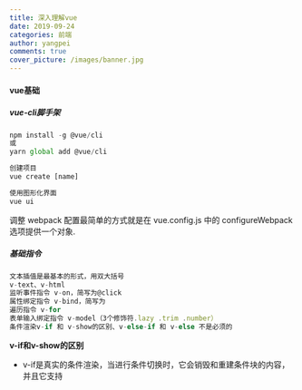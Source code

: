 ```yaml
---
title: 深入理解vue
date: 2019-09-24
categories: 前端
author: yangpei
comments: true
cover_picture: /images/banner.jpg
---
```


#### vue基础
##### vue-cli脚手架

```javascript
npm install -g @vue/cli
或
yarn global add @vue/cli

创建项目
vue create [name]

使用图形化界面
vue ui
```
调整 webpack 配置最简单的方式就是在 vue.config.js 中的 configureWebpack 选项提供一个对象.
##### 基础指令
```javascript
文本插值是最基本的形式，用双大括号
v-text、v-html
监听事件指令 v-on，简写为@click
属性绑定指令 v-bind，简写为
遍历指令 v-for
表单输入绑定指令 v-model（3个修饰符.lazy .trim .number）
条件渲染v-if 和 v-show的区别、v-else-if 和 v-else 不是必须的
```
**v-if和v-show的区别**
- v-if是真实的条件渲染，当进行条件切换时，它会销毁和重建条件块的内容，并且它支持<template>语法；
- v-show的条件切换时基于css的display属性，所以不会销毁和重建条件块的内容；
- 当你频繁需要切换条件时，推荐使用v-show；否则使用v-if；

##### class绑定

```javascript
// 1.对象语法
v-bind:class="{ active: isActive, 'text-danger': hasError }
data: {  
isActive: true,
  hasError: false
}
// 2.数组语法
<div v-bind:class="[activeClass, errorClass]"></div>
<div v-bind:class="[{ active: isActive }, errorClass]"></div>
<div v-bind:class="[isActive ? activeClass : '', errorClass]"></div>
// 3.Style绑定
v-bind:style="{ color: activeColor, fontSize: fontSize + 'px' }"

```

##### 事件修饰符

```javascript
vue还为v-on提供了事件修饰符
  .stop 阻止事件继续传播
  .prevent 提交的事件不再阻止页面
  .capture 添加事件监听器时使用事件捕获模式
  .self 只当在event.target是当前元素自身时触发处理函数
  .once 点击事件将只触发一次
  .passive 滚动事件的默认行为将会立即触发

1   <div v-on:click.prevent="greet">1</div>//等价于event.preventDefault()
2   <div v-on:click.stop="greet">2</div>//等价于event.stopPropagation()
3   <div v-on:click.capture="greet">3</div>//等价于事件回调函数采用捕获阶段监听事件
4   <div v-on:click.self="greet">4</div>//等价于event.target

```
##### nextTick
在下次 DOM 更新循环结束之后执行延迟回调。在修改数据之后立即使用这个方法，获取更新后的 DOM。
需要注意的是，在 created 和 mounted 阶段，如果需要操作渲染后的试图，也要使用 nextTick 方法。
![nextTick.png](https://i.loli.net/2019/09/26/oZsLnaCRl3qQJkM.png)
```javascript
// 这样可以，nextTick里面的代码会在DOM更新后执行
Vue.nextTick(function(){
    console.log(vm.$el.textContent) //可以得到'changed'
})

// 注意 mounted 不会承诺所有的子组件也都一起被挂载。如果你希望等到整个视图都渲染完毕，可以用 vm.$nextTick 替换掉 mounted
mounted: function () {
  this.$nextTick(function () {
    // Code that will run only after the
    // entire view has been rendered
  })
}

```
##### vue-router
[Vue2.0之vue-router](http://www.imooc.com/article/70052)

[vue-router 60分钟快速入门](https://www.cnblogs.com/keepfool/p/5690366.html)

安装vue-router

几种实现方式动态路由匹配、嵌套路由、编程式路由、命名路由
命名视图、重定向与别名、路由组件传参

**导航护卫**

**全局前置守卫**当一个导航触发时，全局前置守卫按照创建顺序调用。守卫是异步解析执行，此时导航在所有守卫 resolve 完之前一直处于 等待中。

**全局解析守卫**这和 router.beforeEach 类似，区别是在导航被确认之前，同时在所有组件内守卫和异步路由组件被解析之后，解析守卫就被调用。

**全局后置钩子**
transition 可以定义路由过渡动画

##### vuex
`npm install vuex –save`

1. **state**：定义全局状态属性
this.$store.state.showFooter
2. **getters**：和vue计算属性computed一样，来实时监听state值的变化(最新状态)，并把它也仍进Vuex.Store里面
3. **mutations**：具体的用法就是给里面的方法传入参数state或额外的参数,然后利用vue的双向数据驱动进行值的改变，同样的定义好之后也把这个mutations扔进Vuex.Store里面
this.$store.commit('show')
4. **actions**：通常用于异步操作或是mutations的封装，可以包含任意异步操作，这里面的方法是用来异步触发mutations里面的方法，actions里面自定义的函数接收一个context参数和要变化的形参，context与store实例具有相同的方法和属性，所以它可以执行context.commit(' '),然后也不要忘了把它也扔进Vuex.Store里面
this.$store.dispatch('showFooter')

举个栗子：
```javascript
import Vue from 'vue';
import Vuex from 'vuex';
Vue.use(Vuex);
 const state={   //要设置的全局访问的state对象
     showFooter: true,
     changableNum:0
     //要设置的初始属性值
   };
const getters = {   //实时监听state值的变化(最新状态)
    isShow(state) {  //承载变化的showFooter的值
       return state.showFooter
    },
    getChangedNum(){  //承载变化的changebleNum的值
       return state.changableNum
    }
};
const mutations = {
    show(state) {   //自定义改变state初始值的方法，这里面的参数除了state之外还可以再传额外的参数(变量或对象);
        state.showFooter = true;
    },
    hide(state) {  //同上
        state.showFooter = false;
    },
    newNum(state,sum){ //同上，这里面的参数除了state之外还传了需要增加的值sum
       state.changableNum+=sum;
    }
};
 const actions = {
    hideFooter(context) {  //自定义触发mutations里函数的方法，context与store 实例具有相同方法和属性
        context.commit('hide');
    },
    showFooter(context) {  //同上注释
        context.commit('show');
    },
    getNewNum(context,num){   //同上注释，num为要变化的形参
        context.commit('newNum',num)
     }
};
  const store = new Vuex.Store({
       state,
       getters,
       mutations,
       actions
});
export default store;

```
modules 模块化 以及 组件中引入 mapGetters、mapActions 和 mapStates的使用
```javascript
import {mapState,mapGetters,mapActions} from 'vuex';
computed:{
    	...mapState({  //这里的...是超引用，ES6的语法，意思是state里有多少属性值我可以在这里放多少属性值
         isShow:state=>state.footerStatus.showFooter //注意这些与上面的区别就是state.footerStatus,
      }),
...mapActions('collection',[ //collection是指modules文件夹下的collection.js
          'invokePushItems'  //collection.js文件中的actions里的方法，在上面的@click中执行并传入实参
      ])，
...mapGetters('collection',{ //用mapGetters来获取collection.js里面的getters
            arrList:'renderCollects'
      })
}
```

##### vue生命周期
vue生命周期:Vue 实例从创建到销毁的过程，就是生命周期。从开始创建、初始化数据、编译模板、挂载Dom→渲染、更新→渲染、销毁等一系列过程，称之为 Vue 的生命周期。它的生命周期中有多个事件钩子，让我们在控制整个Vue实例的过程时更容易形成好的逻辑。

总共分为 8 个阶段beforeCreate（创建前） created（创建后） beforeMount（载入前） mounted（载入后） beforeUpdate（更新前）, updated（更新后） beforeDestroy（销毁前） destroyed（销毁后）。
- 创建前/后：在 beforeCreate 阶段，vue 实例的挂载元素 el 还没有。
- 载入前/后：在 beforeMount 阶段，vue 实例的$el 和 data 都初始化了，但还是挂载之前为虚拟的 dom 节点，data.message 还未替换。在 mounted 阶段，vue 实例挂载完成，data.message 成功渲染。
- 更新前/后：当 data 变化时，会触发 beforeUpdate 和 updated 方法。
- 销毁前/后：在执行 destroy 方法后，对 data 的改变不会再触发周期函数，说明此时 vue 实例已经解除了事件监听以及和 dom 的绑定，但是 dom 结构依然存在。
- 另外还有 keep-alive 独有的生命周期，分别为 activated 和 deactivated 。用 keep-alive 包裹的组件在切换时不会进行销毁，而是缓存到内存中并执行 deactivated 钩子函数，命中缓存渲染后会执行 activated钩子函数。

**应用场景？**

- beforeCreate 可以在此时加一些loading效果，在created时进行移除
- created 需要异步请求数据的方法可以在此时执行，完成数据的初始化
- mounted 当需要操作dom的时候执行，可以配合$.nextTick 使用进行单一事件对数据的更新后更新dom
- updated 当数据更新需要做统一业务处理的时候使用

##### vue调试方法
1. [在 VS Code 中调试](https://cn.vuejs.org/v2/cookbook/debugging-in-vscode.html)

vscode安装Debugger for Chrome。在vue.config.js中设置source-map：

```javascript
module.exports = {
  configureWebpack: {
    devtool: 'source-map'
  }
}
```
点击“调试”>“添加配置”，生成launch.json，注意url的端口要与项目运行的端口一致，点击“开始调试”即可。

```javascript
{
  "version": "0.2.0",
  "configurations": [{
    "type": "chrome",
    "request": "launch",
    "name": "vuejs: chrome",
    "url": "http://localhost:8081",
    "webRoot": "${workspaceFolder}/src",
    "breakOnLoad": true,
    "sourceMapPathOverrides": {
      "webpack:///./src/*": "${webRoot}/*"
    }
  }]
}
```

2. [Vue DevTools](https://cn.vuejs.org/v2/cookbook/debugging-in-vscode.html#Vue-Devtools)

直接在chrome中下载此插件即可。


**对于Vue-cli创建的工程化项目，哪些方式可以调试应用？**
- 使用vue官方推荐的devTools进行调试（官方推荐的dev-Tools是最方便去查看vue的状态管理、vue变量的工具）
- 在webpack配置代码中打开source-map，插入debugger，使用chrome的调试窗口（但是要注意这种方式，不方便查看vuex的状态变化，vuex的commit事件无法监听）
- 使用alert, console.log，JSON.stringfy打印相关的日志（这个是最大众，最简单，也是最普通的一种方式了）

#### vue原理
##### 组件化思想
**组件化**是将页面的功能模块进行拆分、封装，组件代码包含了组件所有的功能代码与样式。
**组件化的作用**是复用、高可维护性。
组件化不局限于前端代码，而是一种设计思想。

##### vue响应式原理

[官方解释](https://cn.vuejs.org/v2/guide/reactivity.html)

如何追踪数据变化？

当你把一个普通的 JavaScript 对象传入 Vue 实例作为 data 选项，Vue 将遍历此对象所有的属性，并使用 Object.defineProperty 把这些属性全部转为 getter/setter。

这些 getter/setter 对用户来说是不可见的，但是在内部它们让 Vue 能够追踪依赖，在属性被访问和修改时通知变更。

以下是官方的流程图:
<img alt="vue响应式原理" src="https://i.loli.net/2019/09/26/Bi9arClmjRevOoY.jpg" width="60%"/>
由上图可知，每个组件实例都对应一个 watcher 实例，它会在组件渲染的过程中把“接触”过的数据属性记录为依赖（借用getter实现）。之后当依赖项的 setter 触发时，会通知 watcher，从而使它关联的组件重新渲染。

##### vue双向绑定原理
vue实现数据双向绑定主要是：采用**数据劫持结合发布者-订阅者模式**的方式，通过 **Object.defineProperty（）** 来劫持各个属性的setter，getter，在数据变动时发布消息给订阅者，触发相应监听回调。

当把一个普通 Javascript 对象传给 Vue 实例来作为它的 data 选项时，Vue 将遍历它的属性，用 Object.defineProperty 将它们转为 getter/setter。用户看不到 getter/setter，但是在内部它们让 Vue 追踪依赖，在属性被访问和修改时通知变化。

vue的数据双向绑定 将MVVM作为数据绑定的入口，整合Observer，Compile和Watcher三者，通过Observer来监听自己的model的数据变化，通过Compile来解析编译模板指令（vue中是用来解析），最终利用watcher搭起observer和Compile之间的通信桥梁，达到数据变化 —>视图更新；视图交互变化（input）—>数据model变更双向绑定效果。
<img alt="vue双向绑定" src="https://i.loli.net/2019/09/26/jaxvf63mpghXLR5.png" width="60%"/>
<img alt="vue双向绑定" src="https://i.loli.net/2019/09/26/WSqI6amD3BVx5G8.png" width="60%"/>
veu2.0使用Object.defineProperty存在一些缺陷，vue3.0改为使用proxy实现双向数据绑定。

**如何正确地更新页面列表list中第2个元素？**

由于 JavaScript 的限制，Vue 不能检测以下数组的变动：
- 当你利用索引直接设置一个数组项时，例如：vm.items[indexOfItem] = newValue
- 当你修改数组的长度时，例如：vm.items.length = newLength

所以，不能采用在Vue的实例中，this.lists[1] = data，或是在数据请求的回调中，使用vm.lists[1] = data。

解决方案：
- 在数据请求的回调中，使用$set方法，Vue.$set(vm.lists, 1, data) [对应API](https://cn.vuejs.org/v2/guide/list.html#%E6%B3%A8%E6%84%8F%E4%BA%8B%E9%A1%B9)
- new一个新的数组listsNew，然后把第二个元素改成data，然后把this.lists = listsNew，赋值给数组。

#### 其他知识点
##### hash模式 和 history模式
**hash模式**：
在浏览器中符号“#”，#以及#后面的字符称之为hash，用window.location.hash读取

**特点：** hash虽然在URL中，但不被包括在HTTP请求中；用来指导浏览器动作，对服务端安全无用，hash不会重加载页面。
hash 模式下，仅 hash 符号之前的内容会被包含在请求中，如 http://www.xxx.com，因此对于后端来说，即使没有做到对路由的全覆盖，也不会返回 404 错误。

**history模式**：history采用HTML5的新特性；且提供了两个新方法：pushState（），replaceState（）可以对浏览器历史记录栈进行修改，以及popState事件的监听到状态变更。
history 模式下，前端的 URL 必须和实际向后端发起请求的 URL 一致，如 `http://www.xxx.com/items/id`。 后端如果缺少对 /items/id 的路由处理，将返回 404 错误。

**特点**：Vue-Router 官网里如此描述“不过这种模式要玩好，还需要后台配置支持……所以呢，你要在服务端增加一个覆盖所有情况的候选资源：如果 URL 匹配不到任何静态资源，则应该返回同一个 index.html 页面，这个页面就是你 app 依赖的页面。”

##### keep-alive
keep-alive是 Vue 内置的一个组件，可以使被包含的组件保留状态，或避免重新渲染。
在vue 2.1.0 版本之后，keep-alive新加入了两个属性: include(包含的组件缓存) 与 exclude(排除的组件不缓存，优先级大于include) 

##### computed 和 watch
**computed**： 是计算属性，依赖其它属性值，并且 computed 的值有缓存，只有它依赖的属性值发生改变，下一次获取 computed 的值时才会重新计算 computed 的值；

**watch**： 更多的是「观察」的作用，类似于某些数据的监听回调 ，每当监听的数据变化时都会执行回调进行后续操作；

运用场景：
- 当我们需要进行数值计算，并且依赖于其它数据时，应该使用 computed，因为可以利用 computed 的缓存特性，避免每次获取值时，都要重新计算；
- 当我们需要在数据变化时执行异步或开销较大的操作时，应该使用 watch，使用 watch 选项允许我们执行异步操作 ( 访问一个 API )，限制我们执行该操作的频率，并在我们得到最终结果前，设置中间状态。这些都是计算属性无法做到的。

##### vue项目性能优化
**（1）代码层面的优化**

- v-if 和 v-show 区分使用场景
- computed 和 watch 区分使用场景
- v-for 遍历必须为 item 添加 key，且避免同时使用 v-if
- 长列表性能优化
- 事件的销毁
- 图片资源懒加载
- 路由懒加载
- 第三方插件的按需引入
- 优化无限列表性能
- 服务端渲染 SSR or 预渲染

**（2）Webpack 层面的优化**
- Webpack 对图片进行压缩
- 减少 ES6 转为 ES5 的冗余代码
- 提取公共代码
- 模板预编译
- 提取组件的 CSS
- 优化 SourceMap
- 构建结果输出分析
- Vue 项目的编译优化

**（3）基础的 Web 技术的优化**
- 开启 gzip 压缩
- 浏览器缓存
- CDN 的使用
- 使用 Chrome Performance 查找性能瓶颈

##### vue3.0
Vue 3.0 正走在发布的路上，Vue 3.0 的目标是让 Vue 核心变得更小、更快、更强大，因此 Vue 3.0 增加以下这些新特性：

**（1）监测机制的改变**

3.0 将带来基于代理 Proxy 的 observer 实现，提供全语言覆盖的反应性跟踪。这消除了 Vue 2 当中基于 Object.defineProperty 的实现所存在的很多限制：
- 只能监测属性，不能监测对象
- 检测属性的添加和删除；
- 检测数组索引和长度的变更；
- 支持 Map、Set、WeakMap 和 WeakSet。
新的 observer 还提供了以下特性：
- 用于创建 observable 的公开 API。这为中小规模场景提供了简单轻量级的跨组件状态管理解决方案。
- 默认采用惰性观察。在 2.x 中，不管反应式数据有多大，都会在启动时被观察到。如果你的数据集很大，这可能会在应用启动时带来明显的开销。在 3.x 中，只观察用于渲染应用程序最初可见部分的数据。
- 更精确的变更通知。在 2.x 中，通过 Vue.set 强制添加新属性将导致依赖于该对象的 watcher 收到变更通知。在 3.x 中，只有依赖于特定属性的 watcher 才会收到通知。
- 不可变的 observable：我们可以创建值的“不可变”版本（即使是嵌套属性），除非系统在内部暂时将其“解禁”。这个机制可用于冻结 prop 传递或 Vuex 状态树以外的变化。
- 更好的调试功能：我们可以使用新的 renderTracked 和 renderTriggered 钩子精确地跟踪组件在什么时候以及为什么重新渲染。

**（2）模板**

模板方面没有大的变更，只改了作用域插槽，2.x 的机制导致作用域插槽变了，父组件会重新渲染，而 3.0 把作用域插槽改成了函数的方式，这样只会影响子组件的重新渲染，提升了渲染的性能。
同时，对于 render 函数的方面，vue3.0 也会进行一系列更改来方便习惯直接使用 api 来生成 vdom 。

**（3）对象式的组件声明方式**

vue2.x 中的组件是通过声明的方式传入一系列 option，和 TypeScript 的结合需要通过一些装饰器的方式来做，虽然能实现功能，但是比较麻烦。3.0 修改了组件的声明方式，改成了类式的写法，这样使得和 TypeScript 的结合变得很容易。

此外，vue 的源码也改用了 TypeScript 来写。其实当代码的功能复杂之后，必须有一个静态类型系统来做一些辅助管理。现在 vue3.0 也全面改用 TypeScript 来重写了，更是使得对外暴露的 api 更容易结合 TypeScript。静态类型系统对于复杂代码的维护确实很有必要。

**（4）其它方面的更改**

vue3.0 的改变是全面的，上面只涉及到主要的 3 个方面，还有一些其他的更改：
- 支持自定义渲染器，从而使得 weex 可以通过自定义渲染器的方式来扩展，而不是直接 fork 源码来改的方式。
- 支持 Fragment（多个根节点）和 Protal（在 dom 其他部分渲染组建内容）组件，针对一些特殊的场景做了处理。
- 基于 treeshaking 优化，提供了更多的内置功能。


**vue应用**

**父子组件通信中常用方法**
1. 在父组件中，使用component引用子组件，然后使用props属性：
`<child-component :property="data"></child-component>`
2. 使用Vuex状态管理进行父子组件通信，定义store.js，并定义state，在state中定义传递的属性比如叫childProperty。然后，在子组件中，使用`store.state.childProperty`进行使用。
3. 使用router中的Params进行传参（即路径传参）,
设置路由`/child/:id`，当访问到/child/1元素的时候，在子组件中，使用`this.$route.params.id`的方式进行使用

++不推荐使用LocalStorage缓存传参++，虽然使用缓存也可以获取到数据。但是，这不是推荐的做法，也不方便管理，容易丢失数据或者是数据紊乱（因为没有及时清理与回收）


**vue-cli与elementui集成**

```javascript
// 安装element
vue add element


// main.js引入element
import Vue from 'vue';
import ElementUI from 'element-ui';
import 'element-ui/lib/theme-chalk/index.css';
import App from './App.vue';

Vue.use(ElementUI);

new Vue({
  el: '#app',
  render: h => h(App)
});


// 实现按需引入
npm install babel-plugin-component -D
// .babelrc
{
  "presets": [["es2015", { "modules": false }]],
  "plugins": [
    [
      "component",
      {
        "libraryName": "element-ui",
        "styleLibraryName": "theme-chalk"
      }
    ]
  ]
}
// main.js
import Vue from 'vue';
import { Button, Select } from 'element-ui';
import App from './App.vue';

Vue.component(Button.name, Button);
Vue.component(Select.name, Select);
/* 或写为
 * Vue.use(Button)
 * Vue.use(Select)
 */

new Vue({
  el: '#app',
  render: h => h(App)
});
```

##### 服务器渲染SSR 
[Vue SSR指南](https://ssr.vuejs.org/zh/)

[从零开始搭建vue-ssr系列](https://segmentfault.com/a/1190000009352740)

**nuxt.js**
[官网](https://zh.nuxtjs.org/guide)
[学习笔记](https://iiong.com/nuxtjs-notes/)
[视频教程](https://www.bilibili.com/video/av37607677/?p=7)

客户端渲染和服务器端渲染的最重要的区别就是究竟是谁来完成html文件的完整拼接，如果是在服务器端完成的，然后返回给客户端，就是服务器端渲染，而如果是前端做了更多的工作完成了html的拼接，则就是客户端渲染
。
创建nuxt项目：
```javascript
yarn create nuxt-app <项目名>
yarn install
cnpm run dev
// 如果要使用 sass 就必须要安装 node-sass和sass-loader
npm install --save-dev node-sass sass-loader
```

<img src="https://i.loli.net/2019/09/26/jBaK4dVUvDIHWPy.png" width="60%" alt="nuxt"/>

[相关文章](http://www.imooc.com/article/72021)

前端vue等框架打包的项目一般为SPA应用，而单页面是不利于SEO的，现在的解决方案有两种：
- SSR服务器渲染
- 预渲染模式(这比服务端渲染要简单很多，而且可以配合 vue-meta-info 来生成title和meta标签，基本可以满足SEO的需求 )
　  
**TIPS** : 使用预渲染vue-router必须使用history模式。当然，有时候我们也可能会遇到让人头疼的SEO问题，那么使用此插件配合 prerender-spa-plugin 也是再合适不过了
<img src="https://i.loli.net/2019/09/26/C9B2uKNRY8fecvg.png" width="50%" alt="nuxt流程图"/>
[Vue SEO处理1——Vue-meta-info&prerender-spa-plugin](https://blog.csdn.net/aeoliancrazy/article/details/79539143)

##### 警惕内存泄漏
- beforeDestroy()、destroyed钩子清除出定时器、相关变量置为null
- 使用内建的 keep-alive组件，状态就会保留，因此就留在了内存里

要确保测试应用的内存泄漏问题并在适当的时机做必要的组件清理。

##### 页面过渡动画
Vue 在插入、更新或者移除 DOM 时，提供多种不同方式的应用过渡效果。
包括以下工具：

- 在 CSS 过渡和动画中自动应用 class
- 可以配合使用第三方 CSS 动画库，如 Animate.css
- 在过渡钩子函数中使用 JavaScript 直接操作 DOM
- 可以配合使用第三方 JavaScript 动画库，如 Velocity.js
    
Vue 提供了 transition的封装组件，在下列情形中，可以给任何元素和组件添加进入/离开过渡

- 条件渲染 (使用 v-if)
- 条件展示 (使用 v-show)
- 动态组件
- 组件根节点

在进入/离开的过渡中，会有 6 个 class 切换。
<img src="https://i.loli.net/2019/09/26/DHv8Tj6kUKgMXut.jpg" alt="vue页面过渡" width="60%"/>
对于 Vue 的过渡系统和其他第三方 CSS 动画库，如 Animate.css 结合使用十分有用。

##### 可复用的过渡
过渡可以通过 Vue的组件系统实现复用。要创建一个可复用过渡组件，你需要做的就是将 <transition> 或者 <transition-group> 作为根组件，然后将任何子组件放置在其中就可以了。

```javascript
Vue.component('my-special-transition', {
  template: '\
    <transition\
      name="very-special-transition"\
      mode="out-in"\
      v-on:before-enter="beforeEnter"\
      v-on:after-enter="afterEnter"\
    >\
      <slot></slot>\
    </transition>\
  ',
  methods: {
    beforeEnter: function (el) {
      // ...
    },
    afterEnter: function (el) {
      // ...
    }
  }
})
```
##### vue-router
[vue-router](https://router.vuejs.org/zh/)
##### vuex
[vuex](https://vuex.vuejs.org/zh/)